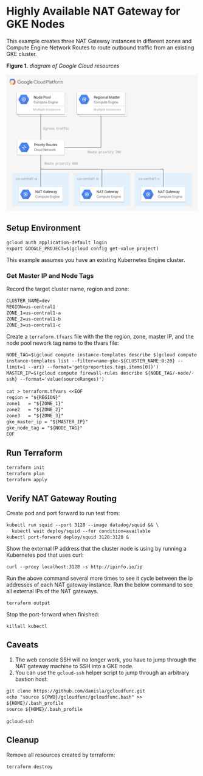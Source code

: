 # Highly Available NAT Gateway for GKE Nodes

This example creates three NAT Gateway instances in different zones and Compute Engine Network Routes to route outbound traffic from an existing GKE cluster.

**Figure 1.** *diagram of Google Cloud resources*

![architecture diagram](./diagram.png)

## Setup Environment

```
gcloud auth application-default login
export GOOGLE_PROJECT=$(gcloud config get-value project)
```

This example assumes you have an existing Kubernetes Engine cluster.

### Get Master IP and Node Tags

Record the target cluster name, region and zone:

```
CLUSTER_NAME=dev
REGION=us-central1
ZONE_1=us-central1-a
ZONE_2=us-central1-b
ZONE_3=us-central1-c
```

Create a `terraform.tfvars` file with the the region, zone, master IP, and the node pool nework tag name to the tfvars file:

```
NODE_TAG=$(gcloud compute instance-templates describe $(gcloud compute instance-templates list --filter=name~gke-${CLUSTER_NAME:0:20} --limit=1 --uri) --format='get(properties.tags.items[0])')
MASTER_IP=$(gcloud compute firewall-rules describe ${NODE_TAG/-node/-ssh} --format='value(sourceRanges)')

cat > terraform.tfvars <<EOF
region = "${REGION}"
zone1   = "${ZONE_1}"
zone2   = "${ZONE_2}"
zone3   = "${ZONE_3}"
gke_master_ip = "${MASTER_IP}"
gke_node_tag = "${NODE_TAG}"
EOF
```

## Run Terraform

```
terraform init
terraform plan
terraform apply
```

## Verify NAT Gateway Routing

Create pod and port forward to run test from:

```
kubectl run squid --port 3128 --image datadog/squid && \
  kubectl wait deploy/squid --for condition=available
kubectl port-forward deploy/squid 3128:3128 &
```

Show the external IP address that the cluster node is using by running a Kubernetes pod that uses curl:

```
curl --proxy localhost:3128 -s http://ipinfo.io/ip
```

Run the above command several more times to see it cycle between the ip addresses of each NAT gateway instance. Run the below command to see all external IPs of the NAT gateways.

```
terraform output
```

Stop the port-forward when finished:

```
killall kubectl
```

## Caveats

1. The web console SSH will no longer work, you have to jump through the NAT gateway machine to SSH into a GKE node.
2. You can use the `gcloud-ssh` helper script to jump through an arbitrary bastion host:

```
git clone https://github.com/danisla/gcloudfunc.git
echo "source ${PWD}/gcloudfunc/gcloudfunc.bash" >> ${HOME}/.bash_profile
source ${HOME}/.bash_profile

gcloud-ssh
```

## Cleanup

Remove all resources created by terraform:

```
terraform destroy
```